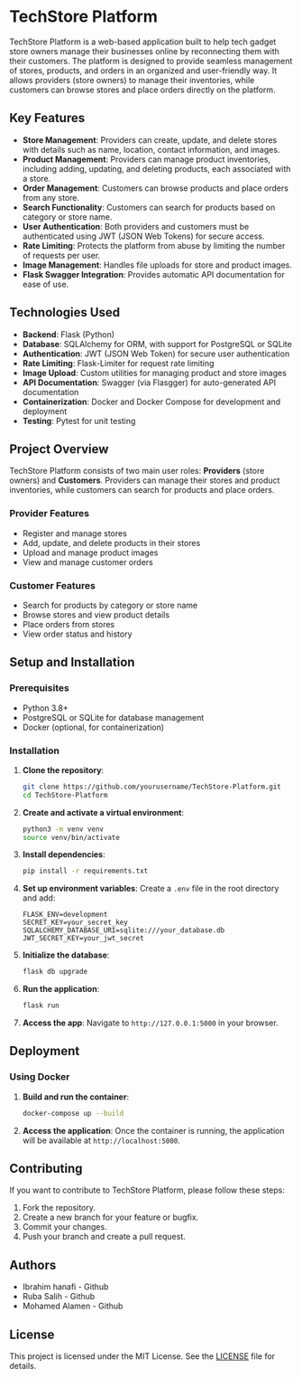 # TechStore Platform

TechStore Platform is a web-based application built to help tech gadget store owners manage their businesses online by reconnecting them with their customers. The platform is designed to provide seamless management of stores, products, and orders in an organized and user-friendly way. It allows providers (store owners) to manage their inventories, while customers can browse stores and place orders directly on the platform.

## Key Features
- **Store Management**: Providers can create, update, and delete stores with details such as name, location, contact information, and images.
- **Product Management**: Providers can manage product inventories, including adding, updating, and deleting products, each associated with a store.
- **Order Management**: Customers can browse products and place orders from any store.
- **Search Functionality**: Customers can search for products based on category or store name.
- **User Authentication**: Both providers and customers must be authenticated using JWT (JSON Web Tokens) for secure access.
- **Rate Limiting**: Protects the platform from abuse by limiting the number of requests per user.
- **Image Management**: Handles file uploads for store and product images.
- **Flask Swagger Integration**: Provides automatic API documentation for ease of use.

## Technologies Used
- **Backend**: Flask (Python)
- **Database**: SQLAlchemy for ORM, with support for PostgreSQL or SQLite
- **Authentication**: JWT (JSON Web Token) for secure user authentication
- **Rate Limiting**: Flask-Limiter for request rate limiting
- **Image Upload**: Custom utilities for managing product and store images
- **API Documentation**: Swagger (via Flasgger) for auto-generated API documentation
- **Containerization**: Docker and Docker Compose for development and deployment
- **Testing**: Pytest for unit testing

## Project Overview
TechStore Platform consists of two main user roles: **Providers** (store owners) and **Customers**. Providers can manage their stores and product inventories, while customers can search for products and place orders.

### Provider Features
- Register and manage stores
- Add, update, and delete products in their stores
- Upload and manage product images
- View and manage customer orders

### Customer Features
- Search for products by category or store name
- Browse stores and view product details
- Place orders from stores
- View order status and history

## Setup and Installation

### Prerequisites
- Python 3.8+
- PostgreSQL or SQLite for database management
- Docker (optional, for containerization)

### Installation
1. **Clone the repository**:
    ```bash
    git clone https://github.com/yourusername/TechStore-Platform.git
    cd TechStore-Platform
    ```

2. **Create and activate a virtual environment**:
    ```bash
    python3 -m venv venv
    source venv/bin/activate
    ```

3. **Install dependencies**:
    ```bash
    pip install -r requirements.txt
    ```

4. **Set up environment variables**:
    Create a `.env` file in the root directory and add:
    ```env
    FLASK_ENV=development
    SECRET_KEY=your_secret_key
    SQLALCHEMY_DATABASE_URI=sqlite:///your_database.db
    JWT_SECRET_KEY=your_jwt_secret
    ```

5. **Initialize the database**:
    ```bash
    flask db upgrade
    ```

6. **Run the application**:
    ```bash
    flask run
    ```

7. **Access the app**:
    Navigate to `http://127.0.0.1:5000` in your browser.

## Deployment

### Using Docker
1. **Build and run the container**:
    ```bash
    docker-compose up --build
    ```

2. **Access the application**:
    Once the container is running, the application will be available at `http://localhost:5000`.

## Contributing
If you want to contribute to TechStore Platform, please follow these steps:
1. Fork the repository.
2. Create a new branch for your feature or bugfix.
3. Commit your changes.
4. Push your branch and create a pull request.

## Authors
- Ibrahim hanafi - Github
- Ruba Salih - Github
- Mohamed Alamen - Github

## License
This project is licensed under the MIT License. See the [LICENSE](LICENSE) file for details.
